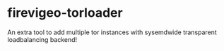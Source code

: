 # firevigeo-torloader
An extra tool to add multiple tor instances with sysemdwide transparent loadbalancing backend!
